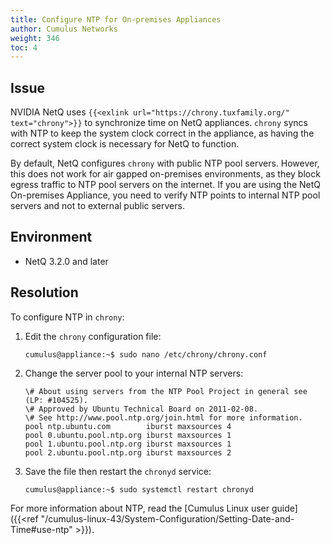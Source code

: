 ```yaml
---
title: Configure NTP for On-premises Appliances
author: Cumulus Networks
weight: 346
toc: 4
---
```


## Issue

NVIDIA NetQ uses `{{<exlink url="https://chrony.tuxfamily.org/" text="chrony">}}` to synchronize time on NetQ appliances. `chrony` syncs with NTP to keep the system clock correct in the appliance, as having the correct system clock is necessary for NetQ to function.

By default, NetQ configures `chrony` with public NTP pool servers. However, this does not work for air gapped on-premises environments, as they block egress traffic to NTP pool servers on the internet. If you are using the NetQ On-premises Appliance, you need to verify NTP points to internal NTP pool servers and not to external public servers.

##  Environment

- NetQ 3.2.0 and later

## Resolution

To configure NTP in `chrony`:

1. Edit the `chrony` configuration file:

       cumulus@appliance:~$ sudo nano /etc/chrony/chrony.conf

2. Change the server pool to your internal NTP servers:

       \# About using servers from the NTP Pool Project in general see (LP: #104525).
       \# Approved by Ubuntu Technical Board on 2011-02-08.
       \# See http://www.pool.ntp.org/join.html for more information.
       pool ntp.ubuntu.com        iburst maxsources 4
       pool 0.ubuntu.pool.ntp.org iburst maxsources 1
       pool 1.ubuntu.pool.ntp.org iburst maxsources 1
       pool 2.ubuntu.pool.ntp.org iburst maxsources 2

3. Save the file then restart the `chronyd` service:

       cumulus@appliance:~$ sudo systemctl restart chronyd

For more information about NTP, read the [Cumulus Linux user guide]({{<ref "/cumulus-linux-43/System-Configuration/Setting-Date-and-Time#use-ntp" >}}).
